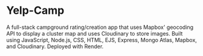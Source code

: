 # Yelp-Camp
A full-stack campground rating/creation app that uses Mapbox' geocoding API to display a cluster map and uses Cloudinary to store images. 
Built using JavaScript, Node.js, CSS, HTML, EJS, Express, Mongo Atlas, Mapbox, and Cloudinary. Deployed with Render.
